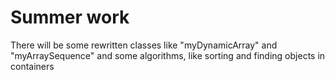 # Summer work

There will be some rewritten classes like "myDynamicArray" and "myArraySequence" and some algorithms, like sorting and finding objects in containers
